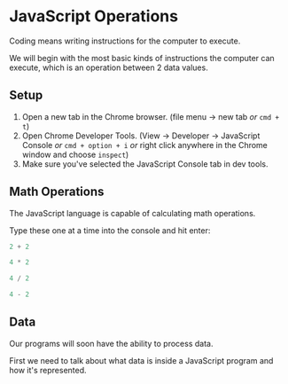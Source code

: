 # JavaScript Operations

Coding means writing instructions for the computer to execute.

We will begin with the most basic kinds of instructions the computer can execute, which is an operation between 2 data values.

## **Setup**

1. Open a new tab in the Chrome browser. \(file menu -&gt; new tab _or_ `cmd + t`\)
2. Open Chrome Developer Tools. \(View -&gt; Developer -&gt; JavaScript Console _or_ `cmd + option + i` _or_ right click anywhere in the Chrome window and choose `inspect`\)
3. Make sure you've selected the JavaScript Console tab in dev tools.

## Math Operations

The JavaScript language is capable of calculating math operations.

Type these one at a time into the console and hit enter:

```javascript
2 + 2
```

```javascript
4 * 2
```

```javascript
4 / 2
```

```javascript
4 - 2
```

## Data

Our programs will soon have the ability to process data.

First we need to talk about what data is inside a JavaScript program and how it's represented.


